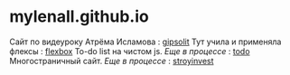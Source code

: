 # mylenall.github.io

Сайт по видеуроку Атрёма Исламова : [gipsolit](https://mylenall.github.io/gipsolit/)
Тут учила и применяла флексы : [flexbox](https://mylenall.github.io/learning-flexbox/)
To-do list на чистом js. *Еще в процессе* : [todo](mylenall.github.io/todolist/)
Многостраничный сайт. *Еще в процессе* : [stroyinvest](mylenall.github.io/stroyinvest/)
